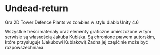 # Undead-return
Gra 2D Tower Defence Plants vs zombies w stylu diablo Unity 4.6










Wszystkie treści materiały oraz elementy graficzne umieszczone w tym serwisie są własnością Jakuba Kubiaka. Są chronione prawem autorskim, które przysługuje (Jakubowi Kubiakowi).Żadna jej część nie może być rozpowszechniana.
